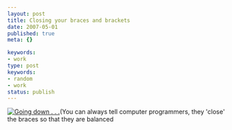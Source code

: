 ```yaml
---
layout: post
title: Closing your braces and brackets
date: 2007-05-01
published: true
meta: {}

keywords:
- work
type: post
keywords:
- random
- work
status: publish
---
```



[![Going down . . .](http://media.eick.us/2011/05/479607520_0bb74760ce_m.gif)](http://www.flickr.com/photos/66816451@N00/479607520/ "Going down . . .")(You can always tell computer programmers, they 'close' the braces so that they are balanced

